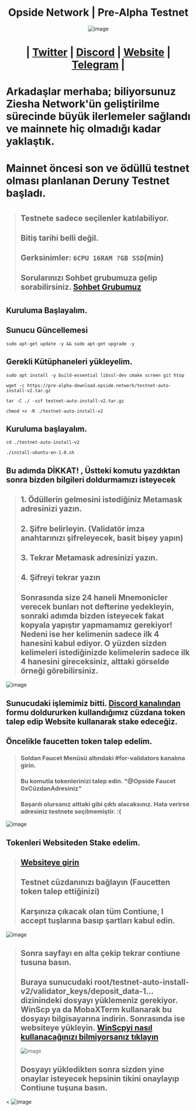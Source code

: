 <h1 align="center"> Opside Network | Pre-Alpha Testnet </h1>

<div align="center">

![image](https://github.com/Core-Node-Team/Testnet-TR/assets/76253089/1e5e96ef-77de-4db3-bf78-42304b162bc8)

#  | [Twitter](https://twitter.com/OpsideZK) | [Discord](https://discord.gg/opside) | [Website](https://ziesha.network/) | [Telegram](https://t.me/OpsideTurkish) |

</div>

# Arkadaşlar merhaba; biliyorsunuz Ziesha Network'ün geliştirilme sürecinde büyük ilerlemeler sağlandı ve mainnete hiç olmadığı kadar yaklaştık.
# Mainnet öncesi son ve ödüllü testnet olması planlanan Deruny Testnet başladı.
#
> ## Testnete sadece seçilenler katılabiliyor.
> ## Bitiş tarihi belli değil.
> ## Gerksinimler: `6CPU 16RAM ?GB SSD`(min)
> ## Sorularınızı Sohbet grubumuza gelip sorabilirsiniz. [Sohbet Grubumuz](https://t.me/corenodechat)
#
## Kuruluma Başlayalım.

## Sunucu Güncellemesi
```
sudo apt-get update -y && sudo apt-get upgrade -y
```

## Gerekli Kütüphaneleri yükleyelim.
```
sudo apt install -y build-essential libssl-dev cmake screen git htop
```
```
wget -c https://pre-alpha-download.opside.network/testnet-auto-install-v2.tar.gz 
```
```
tar -C ./ -xzf testnet-auto-install-v2.tar.gz
```
```
chmod +x -R ./testnet-auto-install-v2
```
## Kuruluma başlayalım.
```
cd ./testnet-auto-install-v2
```
```
./install-ubuntu-en-1.0.sh
```
## Bu adımda DİKKAT! , Üstteki komutu yazdıktan sonra bizden bilgileri doldurmamızı isteyecek
> ## 1. Ödüllerin gelmesini istediğiniz Metamask adresinizi yazın.
> ## 2. Şifre belirleyin. (Validatör imza anahtarınızı şifreleyecek, basit bişey yapın)
> ## 3. Tekrar Metamask adresinizi yazın.
> ## 4. Şifreyi tekrar yazın
> ## Sonrasında size 24 haneli Mnemonicler verecek bunları not defterine yedekleyin, sonraki adımda bizden isteyecek fakat kopyala yapıştır yapmamamız gerekiyor! Nedeni ise her kelimenin sadece ilk 4 hanesini kabul ediyor. O yüzden sizden kelimeleri istediğinizde kelimelerin sadece ilk 4 hanesini gireceksiniz, alttaki görselde örneği görebilirsiniz. 
![image](https://github.com/enzifiri/asdasd/assets/76253089/0c2a3c51-18b9-4536-84ad-006f9bcfad12)

## Sunucudaki işlemimiz bitti. [Discord kanalından](https://discord.gg/opside) formu doldururken kullandığımız cüzdana token talep edip Website kullanarak stake edeceğiz. 

## Öncelikle faucetten token talep edelim.

> ### Soldan Faucet Menüsü altındaki #for-validators kanalına girin.
> ### Bu komutla tokenlerinizi talep edin. "@Opside Faucet 0xCüzdanAdresiniz"
> ### Başarılı olursanız alttaki gibi çıktı alacaksınız. Hata verirse adresiniz testnete seçilmemiştir. :(
![image](https://github.com/enzifiri/asdasd/assets/76253089/85e01c3c-1b85-4331-be75-67ea4dc1eedc)

## Tokenleri Websiteden Stake edelim.

>## [Websiteye girin](https://opside.network/validator/deposit)
>## Testnet cüzdanınızı bağlayın (Faucetten token talep ettiğinizi)
>## Karşınıza çıkacak olan tüm Contiune, I accept tuşlarına basıp şartları kabul edin.
![image](https://github.com/enzifiri/asdasd/assets/76253089/1811bc04-50b4-4f23-8bce-1c2b78226d3a)

>## Sonra sayfayı en alta çekip tekrar contiune tusuna basın. 
>## Buraya sunucudaki  root/testnet-auto-install-v2/validator_keys/deposit_data-1... dizinindeki dosyayı yüklemeniz gerekiyor. WinScp ya da MobaXTerm kullanarak bu dosyayı bilgisayarına indirin. Sonrasında ise websiteye yükleyin. [WinScpyi nasıl kullanacağınızı bilmiyorsanız tıklayın](https://github.com/Core-Node-Team/cosmos-node-backup)
>![image](https://github.com/enzifiri/asdasd/assets/76253089/ac9bb626-9fea-4ee3-bd59-8db34d81ffed)
>## Dosyayı yükledikten sonra sizden yine onaylar isteyecek hepsinin tikini onaylayıp Contiune tuşuna basın.
< ![image](https://github.com/enzifiri/asdasd/assets/76253089/0dd22d89-91b3-4b79-8ef3-8fd9410e6eff)

